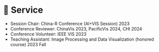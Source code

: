 
# 🤝 Service
-   Session Chair: China-R Conference (AI+VIS Session) 2023
-	Conference Reviewer: ChinaVis 2023, PacificVis 2024, CHI 2024
-	Conference Volunteer: IEEE VIS 2023
-	Teaching Assistant: Image Processing and Data Visualization (honored course) 2023 Fall
